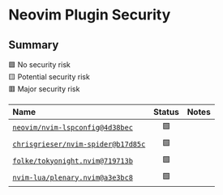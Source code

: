 # Neovim Plugin Security

## Summary

:green_square: No security risk\
:yellow_square: Potential security risk\
:red_square: Major security risk

| Name | Status | Notes |
| :--- | :---: | :--- |
| [`neovim/nvim-lspconfig@4d38bec`](https://github.com/neovim/nvim-lspconfig/tree/4d38bece98300e3e5cd24a9aa0d0ebfea4951c16) | :green_square: | |
| [`chrisgrieser/nvim-spider@b17d85c`](https://github.com/chrisgrieser/nvim-spider/tree/b17d85c086d963852b7e3f543e0cd187b5112bc5) | :green_square: | |
| [`folke/tokyonight.nvim@719713b`](https://github.com/folke/tokyonight.nvim/tree/719713b0515c56fcb66ed2c1acd385d3e1de7895) | :green_square: | |
| [`nvim-lua/plenary.nvim@a3e3bc8`](https://github.com/nvim-lua/plenary.nvim/tree/a3e3bc82a3f95c5ed0d7201546d5d2c19b20d683) | :green_square: | |

